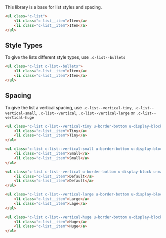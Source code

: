 <p class="u-text-emphasize">This library is a base for list styles and spacing.</p>

```html
<ul class="c-list">
	<li class="c-list__item">Item</a>
    <li class="c-list__item">Item</a>
</ul>    
```

## Style Types

To give the lists different style types, use `.c-list--bullets`

```html
<ul class="c-list c-list--bullets">
	<li class="c-list__item">Item</a>
    <li class="c-list__item">Item</a>
</ul>     
```

## Spacing

To give the list a vertical spacing, use `.c-list--vertical-tiny`, `.c-list--vertical-small`, `.c-list--vertical`, `.c-list--vertical-large` or `.c-list--vertical-huge`

```html
<ul class="c-list c-list--vertical-tiny u-border-bottom u-display-block u-margin-bottom">
	<li class="c-list__item">Tiny</a>
    <li class="c-list__item">Tiny</a>
</ul>

<ul class="c-list c-list--vertical-small u-border-bottom u-display-block u-margin-bottom">
	<li class="c-list__item">Small</a>
    <li class="c-list__item">Small</a>
</ul>

<ul class="c-list c-list--vertical u-border-bottom u-display-block u-margin-bottom">
	<li class="c-list__item">Default</a>
    <li class="c-list__item">Default</a>
</ul>

<ul class="c-list c-list--vertical-large u-border-bottom u-display-block u-margin-bottom">
	<li class="c-list__item">Large</a>
    <li class="c-list__item">Lage</a>
</ul>

<ul class="c-list c-list--vertical-huge u-border-bottom u-display-block u-margin-bottom">
    <li class="c-list__item">Huge</a>
    <li class="c-list__item">Huge</a>
</ul>
```